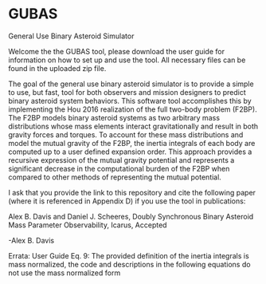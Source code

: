 # GUBAS
General Use Binary Asteroid Simulator

Welcome the the GUBAS tool, please download the user guide for information on how to set up and use the tool.
All necessary files can be found in the uploaded zip file.

The goal of the general use binary asteroid simulator is to provide a simple to use, but fast, tool for both observers and mission designers to predict binary asteroid system behaviors. This software tool accomplishes this by implementing the Hou 2016 realization of the full two-body problem (F2BP). The F2BP models binary asteroid systems as two arbitrary mass distributions whose mass elements interact gravitationally and result in both gravity forces and torques. To account for these mass distributions and model the mutual gravity of the F2BP, the inertia integrals of each body are computed up to a user defined expansion order. This approach provides a recursive expression of the mutual gravity potential and represents a significant decrease in the computational burden of the F2BP when compared to other methods of representing the mutual potential.

I ask that you provide the link to this repository and cite the following paper (where it is referenced in Appendix D) if you use the tool in publications:

Alex B. Davis and Daniel J. Scheeres,
Doubly Synchronous Binary Asteroid Mass Parameter Observability,
Icarus, Accepted

-Alex B. Davis

Errata:
User Guide Eq. 9: The provided definition of the inertia integrals is mass normalized, the code and descriptions in the following equations do not use the mass normalized form
